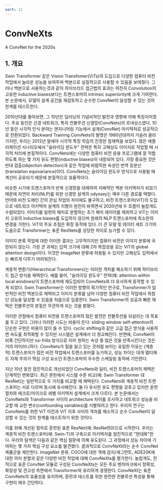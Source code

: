 ```yaml
---
sort: 11
---
```


# ConvNeXts  
A ConvNet for the 2020s  

## 1. 개요  
Swin Transformer 같은 Vision Transfomer(ViTs)의 도입으로 다양한 컴퓨터 비전 작업에서 놀라운 성능을 보여주며 백본으로 실질적으로 사용할 수 있음을 보여줬다. 그러나 백본으로 사용하는것과 같이 하이브리드 접근법의 효과는 여전히 Convolution의 고유한 inductive biases보다는 트랜스포머의 intrinsic superiority에 크게 기여한다. 본 논문에서, 모델의 설계 공간을 재검토하고 순수한 ConvNet이 달성할 수 있는 것의 한계를 테스트한다.  

2010년대를 돌아보면, 그 10년은 딥러닝의 기념비적인 발전과 영향에 의해 특징지어졌다. 주요 동인은 신경 네트워크, 특히 컨볼루션 신경망(ConvNets)의 르네상스였다. 10년 동안 시각적 인식 분야는 엔지니어링 기능에서 설계(ConvNet) 아키텍처로 성공적으로 전환되었다. Backward Training ConvNets의 발명은 1980년대까지 거슬러 올라가지만, 우리는 2012년 말에야 시각적 특징 학습의 진정한 잠재력을 보았다. 많은 애플리케이션 시나리오에서 "슬라이딩 윈도우" 전략은 특히 고해상도 이미지로 작업할 때 시각적 처리에 본질적이다. ConvNets에는 다양한 컴퓨터 비전 응용 프로그램에 잘 적합하도록 하는 몇 가지 유도 편향(inductive biases)이 내장되어 있다. 가장 중요한 것은 반대 검출(objection detection)과 같은 작업에 바람직한 속성인 번역 등분산(translation equivariance)이다. ConvNets는 슬라이딩 윈도우 방식으로 사용될 때 계산이 공유되기 때문에 본질적으로 효율적이다.  

비슷한 시기에 트랜스포머가 반복 신경망을 대체하여 지배적인 백본 아키텍처가 되었기 때문에 자연어 처리(NLP)를 위한 신경망 설계의 odyssey는 매우 다른 경로를 택했다. 언어와 비전 도메인 간의 관심 작업의 차이에도 불구하고, 비전 트랜스포머(ViT)의 도입으로 네트워크 아키텍처 설계의 지형이 완전히 바뀌면서 2020년에 두 흐름이 놀랍게도 수렴되었다. 이미지를 일련의 패치로 분할하는 초기 패치 레이어를 제외하고 ViT는 이미지 고유의 inductive biases를 도입하지 않으며 원래의 NLP 트랜스포머에 최소한의 변경을 가한다. ViT의 주요 초점은 확장 동작에 있다. 더 큰 모델 및 데이터 세트 크기의 도움으로 Transformer는 표준 ResNets를 상당한 차이로 능가할 수 있다.  

이미지 분류 작업에 대한 이러한 결과는 고무적이지만 컴퓨터 비전은 이미지 분류에 국한되지 않는다. 가장 큰 과제는 입력 크기에 대해 2차 복잡성을 갖는 ViT의 global attention design이다. 이것은 ImageNet 분류에 허용될 수 있지만 고해상도 입력에서는 빠르게 다루기 어려워진다.  

계층적 변환기(Hierarchical Transformers)는 이러한 격차를 해소하기 위해 하이브리드 접근 방식을 채택한다. 예를 들어, "슬라이딩 윈도우" 전략(예: attention within local windows)이 트랜스포머에 재도입되어 ConvNets와 더 유사하게 동작할 수 있게 되었다. Swin Transformer는 이러한 방향의 획기적인 연구로, Transformer가 일반적인 비전 백본으로 채택되고 이미지 분류를 넘어 다양한 컴퓨터 비전 작업에서 최첨단 성능을 달성할 수 있음을 처음으로 입증한다. Swin Transformer의 성공과 빠른 채택은 컨볼루션의 본질은 무관하게 되는 것을 밝혔다.  

이러한 관점에서 컴퓨터 비전용 트랜스포머의 많은 발전은 컨볼루션을 되살리는 데 목표를 두고 있다. 그러나 이러한 시도는 비용이 든다: sliding window self-attention의 단순한 구현은 비용이 많이 들 수 있다. cyclic shifting과 같은 고급 접근 방식을 사용하면 속도를 최적화할 수 있지만 시스템은 설계에서 더 정교해진다. 반면에, ConvNet이 비록 간단하지만 no-frills 방식으로 이미 원하는 속성 중 많은 것을 만족시킨다는 것은 거의 아이러니하다. ConvNets가 힘을 잃고 있는 것처럼 보이는 유일한 이유는 (계층적) 트랜스포머가 많은 비전 작업에서 트랜스포머를 능가하고, 성능 차이는 대개 멀티헤드 자체 주의가 핵심 구성 요소인 트랜스포머의 우수한 스케일링 동작에 기인한다.  

지난 10년 동안 점진적으로 개선되었던 ConvNets와 달리, 비전 트랜스포머의 채택은 단계적인 변화였다. 최근 문헌에서 시스템 수준 비교(예: Swin Transformer 대 ResNet)는 일반적으로 두 가지를 비교할 때 채택된다. ConvNets와 계층적 비전 트랜스포머는 서로 다르며 동시에 유사해진다. 둘 다 유사한 유도 편향을 갖추고 있지만 훈련 절차와 매크로/마이크로 레벨 아키텍처 설계에서 크게 다르다. 본 논문에서는 ConvNets와 Transformer 사이의 architecture 차이를 조사하고 네트워크 성능을 비교할 때 교란 변수(confounding variables)를 식별하려고 한다. 우리의 연구는 ConvNets를 위한 ViT 이전과 ViT 이후 사이의 격차를 해소하고 순수 ConvNet이 달성할 수 있는 것의 한계를 테스트하기 위한 것이다.  

이를 위해 개선된 절차로 훈련된 표준 ResNet(예: ResNet50)으로 시작한다. 우리는 계층적 비전 트랜스포머(예: Swin-T)의 구축으로 아키텍처를 점진적으로 "현대화"한다. 우리의 탐색은 다음과 같은 핵심 질문에 의해 유도된다. 그 과정에서 성능 차이에 기여하는 몇 가지 핵심 구성 요소를 발견했다. 결과적으로 ConvNeXt라는 순수 ConvNet 제품군을 제안한다. ImageNet 분류, COCO에 대한 객체 감지/세그먼트, ADE20K에 대한 의미 분할과 같은 다양한 비전 작업에 대해 ConvNeXts를 평가한다. 놀랍게도, 전적으로 표준 ConvNet 모듈로 구성된 ConvNeXts는 모든 주요 벤치마크에서 정확성, 확장성 및 견고성 측면에서 Transformer와 유리하게 경쟁한다. ConvNeXt는 표준 ConvNets의 효율성을 유지하며, 훈련과 테스트를 위한 완전한 컨볼루션 특성을 통해 구현이 매우 간단하다.